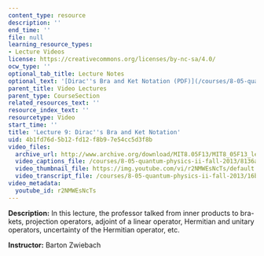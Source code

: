 ```yaml
---
content_type: resource
description: ''
end_time: ''
file: null
learning_resource_types:
- Lecture Videos
license: https://creativecommons.org/licenses/by-nc-sa/4.0/
ocw_type: ''
optional_tab_title: Lecture Notes
optional_text: '[Dirac''s Bra and Ket Notation (PDF)](/courses/8-05-quantum-physics-ii-fall-2013/resources/mit8_05f13_chap_04)'
parent_title: Video Lectures
parent_type: CourseSection
related_resources_text: ''
resource_index_text: ''
resourcetype: Video
start_time: ''
title: 'Lecture 9: Dirac''s Bra and Ket Notation'
uid: 4b1fd76d-5b12-fd12-f8b9-7e54cc5d3f8b
video_files:
  archive_url: http://www.archive.org/download/MIT8.05F13/MIT8_05F13_lec09_300k.mp4
  video_captions_file: /courses/8-05-quantum-physics-ii-fall-2013/8136a32dcf975bd3b085970eb8c8bcbf_r2NMWEsNcTs.vtt
  video_thumbnail_file: https://img.youtube.com/vi/r2NMWEsNcTs/default.jpg
  video_transcript_file: /courses/8-05-quantum-physics-ii-fall-2013/16bde348019239eb06131b47afae21db_r2NMWEsNcTs.pdf
video_metadata:
  youtube_id: r2NMWEsNcTs
---
```


**Description:** In this lecture, the professor talked from inner products to bra-kets, projection operators, adjoint of a linear operator, Hermitian and unitary operators, uncertainty of the Hermitian operator, etc.

**Instructor:** Barton Zwiebach

